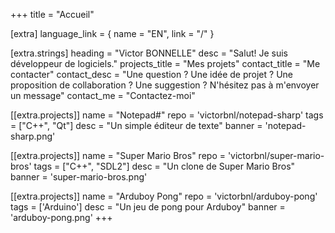 +++
title = "Accueil"

[extra]
language_link = { name = "EN", link = "/" }

[extra.strings]
heading = "Victor BONNELLE"
desc = "Salut! Je suis développeur de logiciels."
projects_title = "Mes projets"
contact_title = "Me contacter"
contact_desc = "Une question ? Une idée de projet ? Une proposition de collaboration ? Une suggestion ? N'hésitez pas à m'envoyer un message"
contact_me = "Contactez-moi"

[[extra.projects]]
name = "Notepad#"
repo = 'victorbnl/notepad-sharp'
tags = ["C++", "Qt"]
desc = "Un simple éditeur de texte"
banner = 'notepad-sharp.png'

[[extra.projects]]
name = "Super Mario Bros"
repo = 'victorbnl/super-mario-bros'
tags = ["C++", "SDL2"]
desc = "Un clone de Super Mario Bros"
banner = 'super-mario-bros.png'

[[extra.projects]]
name = "Arduboy Pong"
repo = 'victorbnl/arduboy-pong'
tags = ['Arduino']
desc = "Un jeu de pong pour Arduboy"
banner = 'arduboy-pong.png'
+++
